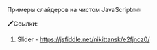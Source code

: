 Примеры слайдеров на чистом JavaScript🔥🔥

🖍Ссылки:
1. Slider - https://jsfiddle.net/nikittansk/e2fjncz0/
